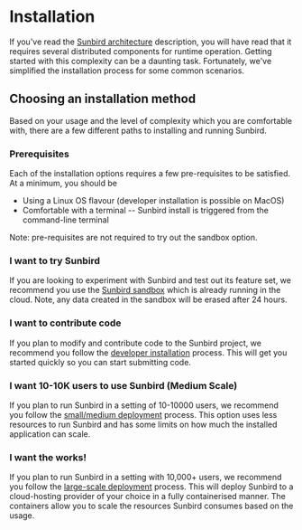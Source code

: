 # Installation

If you've read the [Sunbird architecture](/architecture) description, you will have read that it requires several distributed components for runtime operation. Getting started with this complexity can be a daunting task. Fortunately, we've simplified the installation process for some common scenarios.

## Choosing an installation method
Based on your usage and the level of complexity which you are comfortable with, there are a few different paths to installing and running Sunbird.

### Prerequisites
Each of the installation options requires a few pre-requisites to be satisfied. At a minimum, you should be
* Using a Linux OS flavour (developer installation is possible on MacOS)
* Comfortable with a terminal  -- Sunbird install is triggered from the command-line terminal

Note: pre-requisites are not required to try out the sandbox option.

### I want to try Sunbird
If you are looking to experiment with Sunbird and test out its feature set, we recommend you use the [Sunbird sandbox](https://staging.open-sunbird.org/) which is already running in the cloud. Note, any data created in the sandbox will be erased after 24 hours.

### I want to contribute code
If you plan to modify and contribute code to the Sunbird project, we recommend you follow the [developer installation](/install/developers) process. This will get you started quickly so you can start submitting code.

### I want 10-10K users to use Sunbird (Medium Scale)
If you plan to run Sunbird in a setting of 10-10000 users, we recommend you follow the [small/medium deployment](/install/sme) process. This option uses less resources to run Sunbird and has some limits on how much the installed application can scale.

### I want the works!
If you plan to run Sunbird in a setting with 10,000+ users, we recommend you follow the [large-scale deployment](/install/large-scale-cloud) process. This will deploy Sunbird to a cloud-hosting provider of your choice in a fully containerised manner. The containers allow you to scale the resources Sunbird consumes based on the usage.
